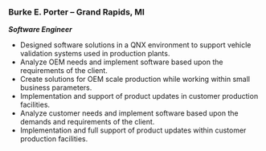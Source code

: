 ### **Burke E. Porter – Grand Rapids, MI**

***Software Engineer***					    	
- Designed software solutions in a QNX environment to support vehicle validation systems used in production plants.
- Analyze OEM needs and implement software based upon the requirements of the
client.
- Create solutions for OEM scale production while working within small business
parameters.
- Implementation and support of product updates in customer production facilities.
- Analyze customer needs and implement software based upon the demands and
requirements of the client.
- Implementation and full support of product updates within customer production
facilities.
